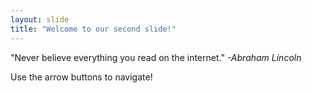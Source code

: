 ```yaml
---
layout: slide
title: "Welcome to our second slide!"
---
```

"Never believe everything you read on the internet." *-Abraham Lincoln* 

Use the arrow buttons to navigate!